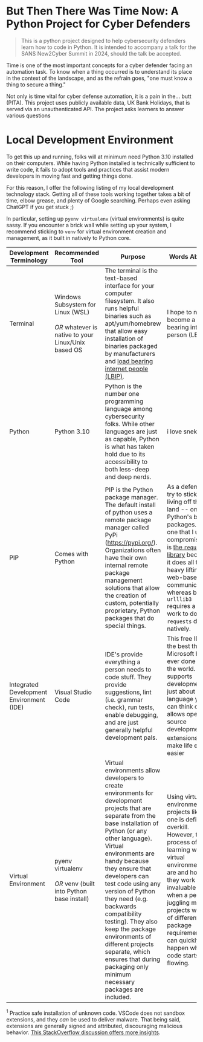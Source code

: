 # But Then There Was Time Now: A Python Project for Cyber Defenders
>This is a python project designed to help cybersecurity defenders learn how to code in Python. It is intended to accompany a talk for the SANS New2Cyber Summit in 2024, should the talk be accepted.

Time is one of the most important concepts for a cyber defender facing an automation task. To know when a thing occurred is to understand its place in the context of the landscape, and as the refrain goes, "one must know a thing to secure a thing."

Not only is time vital for cyber defense automation, it is a pain in the... butt (PITA). This project uses publicly available data, UK Bank Holidays, that is served via an unauthenticated API. The project asks learners to answer various questions 

# Local Development Environment
To get this up and running, folks will at minimum need Python 3.10 installed on their computers. While having Python installed is technically sufficient to write code, it fails to adopt tools and practices that assist modern developers in moving fast and getting things done. 

For this reason, I offer the following listing of my local development technology stack. Getting all of these tools working together takes a bit of time, elbow grease, and plenty of Google searching. Perhaps even asking ChatGPT if you get stuck ;)

In particular, setting up `pyenv virtualenv` (virtual environments) is quite sassy. If you encounter a brick wall while setting up your system, I recommend sticking to `venv` for virtual environment creation and management, as it built in natively to Python core.

| Development Terminology | Recommended Tool | Purpose | Words About It |
| -- | -- | -- | -- |
| Terminal | Windows Subsystem for Linux (WSL) <br><br>*OR* whatever is native to your Linux/Unix based OS | The terminal is the text-based interface for your computer filesystem. It also runs helpful binaries such as apt/yum/homebrew that allow easy installation of binaries packaged by manufacturers and [load bearing internet people (LBIP)](http://esr.ibiblio.org/?p=8383). | I hope to never become a load bearing internet person (LBIP). |
| Python | Python 3.10 | Python is the number one programming language among cybersecurity folks. While other languages are just as capable, Python is what has taken hold due to its accessibility to both less-deep and deep nerds. | i love snek. |
| PIP | Comes with Python | PIP is the Python package manager. The default install of python uses a remote package manager called PyPi (https://pypi.org/). Organizations often have their own internal remote package management solutions that allow the creation of custom, potentially proprietary, Python packages that do special things. | As a defender, I try to stick to living off the land -- only use Python's built-in packages. The one that I usually compromise for is [the `requests` library](https://pypi.org/project/requests/) because it does all the heavy lifting for web-based communications, whereas built in `urlllib3` requires a lot of work to do what `requests` does natively. |
| Integrated Development Environment (IDE) | Visual Studio Code |  IDE's provide everything a person needs to code stuff. They provide suggestions, lint (i.e. grammar check), run tests, enable debugging, and are just generally helpful development pals. | This free IDE is the best thing Microsoft has ever done for the world. It supports development in just about any language you can think of and allows open source development of extensions<sup>1</sup> that make life even easier |
| Virtual Environment | pyenv virtualenv <br><br> *OR* venv (built into Python base install) | Virtual environments allow developers to create environments for development projects that are separate from the base installation of Python (or any other language). Virtual environments are handy because they ensure that developers can test code using any version of Python they need (e.g. backwards compatibility testing). They also keep the package environments of different projects separate, which ensures that during packaging only minimum necessary packages are included. | Using virtual environments for projects like this one is definitely overkill. However, the process of learning what virtual environments are and how they work is invaluable for when a person is juggling multiple projects with lots of different package requirements, as can quickly happen when code starts flowing. |


<sup>1</sup> Practice safe installation of unknown code. VSCode does not sandbox extensions, and they *can* be used to deliver malware. That being said, extensions are generally signed and attributed, discouraging malicious behavior. [This StackOverflow discussion offers more insights](https://stackoverflow.com/questions/67493012/how-safe-are-extensions-in-visual-studio-code).